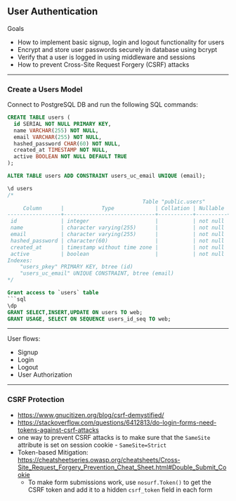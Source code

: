 ## User Authentication

Goals
- How to implement basic signup, login and logout functionality for users
- Encrypt and store user passwords securely in database using bcrypt
- Verify that a user is logged in using middleware and sessions
- How to prevent Cross-Site Request Forgery (CSRF) attacks

---

### Create a Users Model

Connect to PostgreSQL DB and run the following SQL commands:

```sql
CREATE TABLE users (
  id SERIAL NOT NULL PRIMARY KEY,
  name VARCHAR(255) NOT NULL,
  email VARCHAR(255) NOT NULL,
  hashed_password CHAR(60) NOT NULL,
  created_at TIMESTAMP NOT NULL,
  active BOOLEAN NOT NULL DEFAULT TRUE
);

ALTER TABLE users ADD CONSTRAINT users_uc_email UNIQUE (email);

\d users
/*
                                           Table "public.users"
     Column      |            Type             | Collation | Nullable |              Default
-----------------+-----------------------------+-----------+----------+-----------------------------------
 id              | integer                     |           | not null | nextval('users_id_seq'::regclass)
 name            | character varying(255)      |           | not null |
 email           | character varying(255)      |           | not null |
 hashed_password | character(60)               |           | not null |
 created_at      | timestamp without time zone |           | not null |
 active          | boolean                     |           | not null | true
Indexes:
    "users_pkey" PRIMARY KEY, btree (id)
    "users_uc_email" UNIQUE CONSTRAINT, btree (email)
*/

Grant access to `users` table
```sql
\dp
GRANT SELECT,INSERT,UPDATE ON users TO web;
GRANT USAGE, SELECT ON SEQUENCE users_id_seq TO web;
```

---

User flows:
- Signup
- Login
- Logout
- User Authorization

---

### CSRF Protection

- https://www.gnucitizen.org/blog/csrf-demystified/
- https://stackoverflow.com/questions/6412813/do-login-forms-need-tokens-against-csrf-attacks
- one way to prevent CSRF attacks is to make sure that the `SameSite` attribute is set on session cookie - `SameSite=Strict`
- Token-based Mitigation: https://cheatsheetseries.owasp.org/cheatsheets/Cross-Site_Request_Forgery_Prevention_Cheat_Sheet.html#Double_Submit_Cookie
  - To make form submissions work, use `nosurf.Token()` to get the CSRF token and add it to a hidden `csrf_token` field in each form
